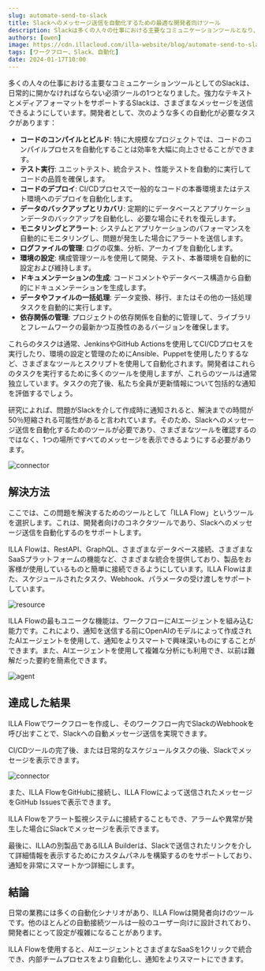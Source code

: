 ```yaml
---
slug: automate-send-to-slack
title: Slackへのメッセージ送信を自動化するための最適な開発者向けツール
description: Slackは多くの人々の仕事における主要なコミュニケーションツールとなり、日常的に開かなければならない必須ツールの1つとなりました。強力なテキストとメディアフォーマットをサポートするSlackは、さまざまなメッセージを送信できるようにしています。開発者として、自動化が必要な多くのタスクがあります。
authors: [owen]
image: https://cdn.illacloud.com/illa-website/blog/automate-send-to-slack/cover.webp
tags: [ワークフロー、Slack、自動化]
date: 2024-01-17T10:00
---
```


多くの人々の仕事における主要なコミュニケーションツールとしてのSlackは、日常的に開かなければならない必須ツールの1つとなりました。強力なテキストとメディアフォーマットをサポートするSlackは、さまざまなメッセージを送信できるようにしています。開発者として、次のような多くの自動化が必要なタスクがあります：

- **コードのコンパイルとビルド**: 特に大規模なプロジェクトでは、コードのコンパイルプロセスを自動化することは効率を大幅に向上させることができます。
- **テスト実行**: ユニットテスト、統合テスト、性能テストを自動的に実行してコードの品質を確保します。
- **コードのデプロイ**: CI/CDプロセスで一般的なコードの本番環境またはテスト環境へのデプロイを自動化します。
- **データのバックアップとリカバリ**: 定期的にデータベースとアプリケーションデータのバックアップを自動化し、必要な場合にそれを復元します。
- **モニタリングとアラート**: システムとアプリケーションのパフォーマンスを自動的にモニタリングし、問題が発生した場合にアラートを送信します。
- **ログファイルの管理**: ログの収集、分析、アーカイブを自動化します。
- **環境の設定**: 構成管理ツールを使用して開発、テスト、本番環境を自動的に設定および維持します。
- **ドキュメンテーションの生成**: コードコメントやデータベース構造から自動的にドキュメンテーションを生成します。
- **データやファイルの一括処理**: データ変換、移行、またはその他の一括処理タスクを自動的に実行します。
- **依存関係の管理**: プロジェクトの依存関係を自動的に管理して、ライブラリとフレームワークの最新かつ互換性のあるバージョンを確保します。

これらのタスクは通常、JenkinsやGitHub Actionsを使用してCI/CDプロセスを実行したり、環境の設定と管理のためにAnsible、Puppetを使用したりするなど、さまざまなツールとスクリプトを使用して自動化されます。開発者はこれらのタスクを実行するために多くのツールを使用しますが、これらのツールは通常独立しています。タスクの完了後、私たち全員が更新情報について包括的な通知を評価するでしょう。

研究によれば、問題がSlackを介して作成時に通知されると、解決までの時間が50％短縮される可能性があると言われています。そのため、Slackへのメッセージ送信を自動化するためのツールが必要であり、さまざまなツールを確認するのではなく、1つの場所ですべてのメッセージを表示できるようにする必要があります。

![connector](https://cdn.illacloud.com/illa-website/blog/automate-send-to-slack/connector.png)

## 解決方法

ここでは、この問題を解決するためのツールとして「ILLA Flow」というツールを選択します。これは、開発者向けのコネクタツールであり、Slackへのメッセージ送信を自動化するのをサポートします。

ILLA Flowは、RestAPI、GraphQL、さまざまなデータベース接続、さまざまなSaaSプラットフォームの機能など、さまざまな統合を提供しており、製品をお客様が使用しているものと簡単に接続できるようにしています。ILLA Flowはまた、スケジュールされたタスク、Webhook、パラメータの受け渡しをサポートしています。

![resource](https://cdn.illacloud.com/illa-website/blog/automate-send-to-slack/resource.png)

ILLA Flowの最もユニークな機能は、ワークフローにAIエージェントを組み込む能力です。これにより、通知を送信する前にOpenAIのモデルによって作成されたAIエージェントを使用して、通知をよりスマートで興味深いものにすることができます。また、AIエージェントを使用して複雑な分析にも利用でき、以前は難解だった要約を簡素化できます。

![agent](https://cdn.illacloud.com/illa-website/blog/automate-send-to-slack/agent.png)

## 達成した結果

ILLA Flowでワークフローを作成し、そのワークフロー内でSlackのWebhookを呼び出すことで、Slackへの自動メッセージ送信を実現できます。

CI/CDツールの完了後、または日常的なスケジュールタスクの後、Slackでメッセージを表示できます。

![connector](https://cdn.illacloud.com/illa-website/blog/automate-send-to-slack/connector.png)

また、ILLA FlowをGitHubに接続し、ILLA Flowによって送信されたメッセージをGitHub Issuesで表示できます。

ILLA Flowをアラート監視システムに接続することもでき、アラームや異常が発生した場合にSlackでメッセージを表示できます。

最後に、ILLAの別製品であるILLA Builderは、Slackで送信されたリンクを介して詳細情報を表示するためにカスタムパネルを構築するのをサポートしており、通知を非常にスマートかつ詳細にします。

## 結論

日常の業務には多くの自動化シナリオがあり、ILLA Flowは開発者向けのツールです。他のほとんどの自動接続ツールは一般のユーザー向けに設計されており、開発者にとって設定が複雑になることがあります。

ILLA Flowを使用すると、AIエージェントとさまざまなSaaSを1クリックで統合でき、内部チームプロセスをより自動化し、通知をよりスマートにできます。
